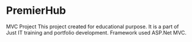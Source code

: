 # PremierHub
MVC Project
This project created for educational purpose. It is a part of Just IT training and portfolio development.
Framework used ASP.Net MVC.

